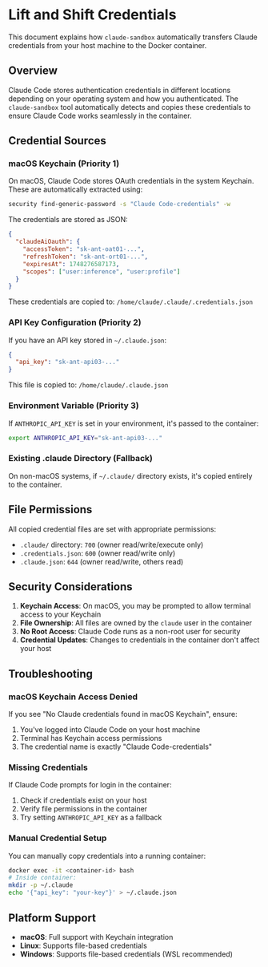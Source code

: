 # Lift and Shift Credentials

This document explains how `claude-sandbox` automatically transfers Claude credentials from your host machine to the Docker container.

## Overview

Claude Code stores authentication credentials in different locations depending on your operating system and how you authenticated. The `claude-sandbox` tool automatically detects and copies these credentials to ensure Claude Code works seamlessly in the container.

## Credential Sources

### macOS Keychain (Priority 1)

On macOS, Claude Code stores OAuth credentials in the system Keychain. These are automatically extracted using:

```bash
security find-generic-password -s "Claude Code-credentials" -w
```

The credentials are stored as JSON:

```json
{
  "claudeAiOauth": {
    "accessToken": "sk-ant-oat01-...",
    "refreshToken": "sk-ant-ort01-...",
    "expiresAt": 1748276587173,
    "scopes": ["user:inference", "user:profile"]
  }
}
```

These credentials are copied to: `/home/claude/.claude/.credentials.json`

### API Key Configuration (Priority 2)

If you have an API key stored in `~/.claude.json`:

```json
{
  "api_key": "sk-ant-api03-..."
}
```

This file is copied to: `/home/claude/.claude.json`

### Environment Variable (Priority 3)

If `ANTHROPIC_API_KEY` is set in your environment, it's passed to the container:

```bash
export ANTHROPIC_API_KEY="sk-ant-api03-..."
```

### Existing .claude Directory (Fallback)

On non-macOS systems, if `~/.claude/` directory exists, it's copied entirely to the container.

## File Permissions

All copied credential files are set with appropriate permissions:

- `.claude/` directory: `700` (owner read/write/execute only)
- `.credentials.json`: `600` (owner read/write only)
- `.claude.json`: `644` (owner read/write, others read)

## Security Considerations

1. **Keychain Access**: On macOS, you may be prompted to allow terminal access to your Keychain
2. **File Ownership**: All files are owned by the `claude` user in the container
3. **No Root Access**: Claude Code runs as a non-root user for security
4. **Credential Updates**: Changes to credentials in the container don't affect your host

## Troubleshooting

### macOS Keychain Access Denied

If you see "No Claude credentials found in macOS Keychain", ensure:

1. You've logged into Claude Code on your host machine
2. Terminal has Keychain access permissions
3. The credential name is exactly "Claude Code-credentials"

### Missing Credentials

If Claude Code prompts for login in the container:

1. Check if credentials exist on your host
2. Verify file permissions in the container
3. Try setting `ANTHROPIC_API_KEY` as a fallback

### Manual Credential Setup

You can manually copy credentials into a running container:

```bash
docker exec -it <container-id> bash
# Inside container:
mkdir -p ~/.claude
echo '{"api_key": "your-key"}' > ~/.claude.json
```

## Platform Support

- **macOS**: Full support with Keychain integration
- **Linux**: Supports file-based credentials
- **Windows**: Supports file-based credentials (WSL recommended)
